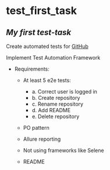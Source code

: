 # test_first_task
## _My first test-task_ 


Create automated tests for [GitHub](https://github.com)

Implement Test Automation Framework

* Requirements:
    * At least 5 e2e tests:
        * a. Correct user is logged in
        * b. Create repository
        * c. Rename repository
        * d. Add README
        * e. Delete repository
    
    * PO pattern
    * Allure reporting
    * Not using frameworks like Selene
    * README
    

      